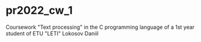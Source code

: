 # pr2022_cw_1
Coursework "Text processing" in the C programming language of a 1st year student of ETU "LETI" Lokosov Daniil
